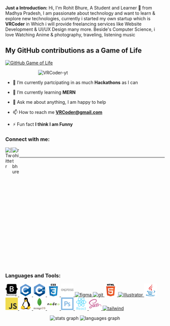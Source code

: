 **Just a Introduction:**
Hi, I'm Rohit Bhure, A Student and Learner 🚀 from Madhya Pradesh, I am passionate about technology and want to learn & explore new technologies, currently i started my own startup which is **VRCoder** in Which i will provide freelancing services like Website Development & UI/UX Design many more. Beside's Computer Science, i love Watching Anime & photography, traveling, listening music


## My GitHub contributions as a Game of Life
[![GitHub Game of Life](https://github4life.herokuapp.com/VRCoder-yt.gif?z=6)](https://github4life.herokuapp.com/VRCoder-yt)

<img align="right" width="400" src="https://camo.githubusercontent.com/5ddf73ad3a205111cf8c686f687fc216c2946a75005718c8da5b837ad9de78c9/68747470733a2f2f7468756d62732e6766796361742e636f6d2f4576696c4e657874446576696c666973682d736d616c6c2e676966" alt="VRCoder-yt">

<p align="left"> <a href="https://twitter.com/VRCoder-yt" target="blank"><img src="https://img.shields.io/twitter/follow/?logo=twitter&style=for-the-badge" alt="" /></a> </p>

- 👧 I’m currently partcipating in as much **Hackathons** as I can 

- 🌱 I’m currently learning **MERN**

- 💬 Ask me about anything, I am happy to help

- 📫 How to reach me **VRCoder@gmail.com**

- ⚡ Fun fact **I think I am Funny**

<h3 align="left">Connect with me:</h3>
<a href="">
<img align="left" alt=" | Twitter" width="22px" src="https://cdn.jsdelivr.net/npm/simple-icons@v3/icons/twitter.svg" />
</a>
<a href="https://www.instagram.com/clevercoder/">
<img align="left" alt="rohit bhure" width="22px" src="https://cdn.jsdelivr.net/npm/simple-icons@v3/icons/instagram.svg" />
</a>
<br>
<hr>

<svg version="1.1" id="Layer_1" xmlns="http://www.w3.org/2000/svg" xmlns:xlink="http://www.w3.org/1999/xlink" x="0px" y="0px"
	 viewBox="0 0 1920 1080" style="enable-background:new 0 0 1920 1080;" xml:space="preserve">
<style type="text/css">
	.st0{fill:#FFFFFF;}
</style>
<g>
	<rect x="-23" y="-20" width="1970" height="1134"/>
</g>
<g>
	<polygon class="st0" points="823,793.87 775.5,876.13 775.5,876.15 680.49,876.15 680.49,876.13 727.99,793.87 	"/>
	<path class="st0" d="M794.88,217.5c7.34,0,14.68,0,22.02,0c18.46,0,36.92,0,55.38,0c18.13,0,36.26,0,54.39,0
		c11.35,0,22.7,0,34.05,0c1.2,0,2.39,0,3.59,0l-47.5,82.29l-190.82,1.42c-29.46,0.05-57.06,7.9-80.9,21.64
		c-24.66,14.19-45.25,34.65-59.58,59.21c0,0-1.23,0-1.23,0.03l0.62,1.02c-13.71,23.86-21.53,51.49-21.53,80.98v0.27
		c0.05,29.48,7.93,57.12,21.69,80.98l-0.75,1.29h1.5c14.35,24.39,34.92,44.75,59.53,58.83c23.67,13.6,51.09,21.4,80.33,21.5
		l1.12,1.95l44.66,77.36c-14.03,2.49-28.49,3.8-43.25,3.8c-15.66,0-30.98-1.47-45.82-4.28c-2.36-0.43-4.71-0.91-7.04-1.42
		c-25.39-5.57-49.3-15.05-71.07-27.82c-21.9-12.8-41.64-28.92-58.51-47.64c-1.87-2.03-3.67-4.1-5.41-6.19
		c-18.85-22.31-33.79-48.04-43.73-76.1c-0.96-2.65-1.87-5.33-2.7-8.03c-7.44-23.43-11.43-48.36-11.43-74.23
		c0-25.87,3.99-50.8,11.43-74.23c0.83-2.7,1.74-5.41,2.7-8.06c9.96-28.06,24.88-53.77,43.73-76.08c1.74-2.09,3.53-4.15,5.41-6.19
		c16.87-18.72,36.6-34.84,58.51-47.64c21.77-12.77,45.68-22.25,71.07-27.82c2.33-0.51,4.69-0.99,7.04-1.42
		c14.83-2.81,30.15-4.28,45.82-4.28L794.88,217.5z"/>
	<path class="st0" d="M1440.52,876.15H965.51v-0.03l-47.5-82.26l-47.48-82.26l-0.03-0.03l-19.28-33.39L823,629.32l-13.82-23.94
		l-33.69-58.35l-47.5-82.26H823l46.16,79.98c-0.4,0.75-0.86,1.53-1.31,2.28h2.65v0.03l45.07,78.08c-1.21,1.39-2.44,2.78-3.7,4.18
		h6.13l47.5,82.29l47.48,82.26h285.02l-47.48-82.26h-0.03l-47.48-82.29l-47.5-82.26v-0.03h-0.03l-47.48-82.26H1108l-47.48-82.29
		l-47.5,82.29h-0.03l-47.48,82.26h-0.03l-2.81-4.87l-44.66-77.39l44.66-77.39l2.84-4.87v-0.03l47.5-82.26l47.5-82.29l47.5,82.26
		l-0.03,0.03h0.03l47.5,82.26l47.5,82.29l47.48,82.26h0.03l47.5,82.29l47.5,82.29l47.48,82.26L1440.52,876.15z"/>
	<polygon class="st0" points="915.57,625.14 918.01,629.32 911.88,629.32 	"/>
</g>
</svg>

<h3 align="left">Languages and Tools:</h3>
<p align="left"> <a href="https://getbootstrap.com" target="_blank" rel="noreferrer"> <img src="https://raw.githubusercontent.com/devicons/devicon/master/icons/bootstrap/bootstrap-plain-wordmark.svg" alt="bootstrap" width="40" height="40"/> </a> <a href="https://www.cprogramming.com/" target="_blank" rel="noreferrer"> <img src="https://raw.githubusercontent.com/devicons/devicon/master/icons/c/c-original.svg" alt="c" width="40" height="40"/> </a> <a href="https://www.w3schools.com/cpp/" target="_blank" rel="noreferrer"> <img src="https://raw.githubusercontent.com/devicons/devicon/master/icons/cplusplus/cplusplus-original.svg" alt="cplusplus" width="40" height="40"/> </a> <a href="https://www.w3schools.com/css/" target="_blank" rel="noreferrer"> <img src="https://raw.githubusercontent.com/devicons/devicon/master/icons/css3/css3-original-wordmark.svg" alt="css3" width="40" height="40"/> </a> <a href="https://expressjs.com" target="_blank" rel="noreferrer"> <img src="https://raw.githubusercontent.com/devicons/devicon/master/icons/express/express-original-wordmark.svg" alt="express" width="40" height="40"/> </a> <a href="https://www.figma.com/" target="_blank" rel="noreferrer"> <img src="https://www.vectorlogo.zone/logos/figma/figma-icon.svg" alt="figma" width="40" height="40"/> </a> <a href="https://git-scm.com/" target="_blank" rel="noreferrer"> <img src="https://www.vectorlogo.zone/logos/git-scm/git-scm-icon.svg" alt="git" width="40" height="40"/> </a> <a href="https://www.w3.org/html/" target="_blank" rel="noreferrer"> <img src="https://raw.githubusercontent.com/devicons/devicon/master/icons/html5/html5-original-wordmark.svg" alt="html5" width="40" height="40"/> </a> <a href="https://www.adobe.com/in/products/illustrator.html" target="_blank" rel="noreferrer"> <img src="https://www.vectorlogo.zone/logos/adobe_illustrator/adobe_illustrator-icon.svg" alt="illustrator" width="40" height="40"/> </a> <a href="https://www.java.com" target="_blank" rel="noreferrer"> <img src="https://raw.githubusercontent.com/devicons/devicon/master/icons/java/java-original.svg" alt="java" width="40" height="40"/> </a> <a href="https://developer.mozilla.org/en-US/docs/Web/JavaScript" target="_blank" rel="noreferrer"> <img src="https://raw.githubusercontent.com/devicons/devicon/master/icons/javascript/javascript-original.svg" alt="javascript" width="40" height="40"/> </a> <a href="https://www.linux.org/" target="_blank" rel="noreferrer"> <img src="https://raw.githubusercontent.com/devicons/devicon/master/icons/linux/linux-original.svg" alt="linux" width="40" height="40"/> </a> <a href="https://www.mongodb.com/" target="_blank" rel="noreferrer"> <img src="https://raw.githubusercontent.com/devicons/devicon/master/icons/mongodb/mongodb-original-wordmark.svg" alt="mongodb" width="40" height="40"/> </a> <a href="https://nodejs.org" target="_blank" rel="noreferrer"> <img src="https://raw.githubusercontent.com/devicons/devicon/master/icons/nodejs/nodejs-original-wordmark.svg" alt="nodejs" width="40" height="40"/> </a> <a href="https://www.photoshop.com/en" target="_blank" rel="noreferrer"> <img src="https://raw.githubusercontent.com/devicons/devicon/master/icons/photoshop/photoshop-line.svg" alt="photoshop" width="40" height="40"/> </a> <a href="https://reactjs.org/" target="_blank" rel="noreferrer"> <img src="https://raw.githubusercontent.com/devicons/devicon/master/icons/react/react-original-wordmark.svg" alt="react" width="40" height="40"/> </a> <a href="https://sass-lang.com" target="_blank" rel="noreferrer"> <img src="https://raw.githubusercontent.com/devicons/devicon/master/icons/sass/sass-original.svg" alt="sass" width="40" height="40"/> </a> <a href="https://tailwindcss.com/" target="_blank" rel="noreferrer"> <img src="https://www.vectorlogo.zone/logos/tailwindcss/tailwindcss-icon.svg" alt="tailwind" width="40" height="40"/> </a> </p>

<div align="center">
  <img src="https://github-readme-stats.vercel.app/api?hide_title=false&hide_rank=false&show_icons=true&include_all_commits=true&count_private=true&disable_animations=false&theme=dracula&locale=en&hide_border=false&username=maurodesouza" height="150" alt="stats graph"  />
  <img src="https://github-readme-stats.vercel.app/api/top-langs?locale=en&hide_title=false&layout=compact&card_width=320&langs_count=5&theme=dracula&hide_border=false&username=VRCoder-yt" height="150" alt="languages graph"  />
</div>
